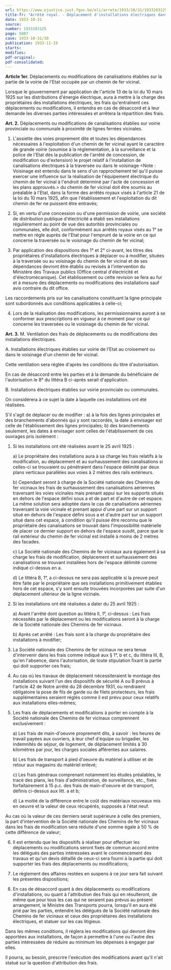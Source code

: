 ```yaml
---
url: https://www.ejustice.just.fgov.be/eli/arrete/1933/10/31/1933103125/justel
title-fr: "Arrêté royal. - Déplacement d'installations électriques dans le voisinage du chemin de fer vicinal. - Dispositions d'application et de mode de répartition des frais."
date: 1933-10-31
source:
number: 1933103125
page: 5807
case: 1933-10-31/30
publication: 1933-11-19
starts:
modifies:
pdf-original:
pdf-consolidated:
---
```


**Article 1er.** Déplacements ou modifications de canalisations établies sur la partie de la voirie de l'Etat occupée par un chemin de fer vicinal.

Lorsque le gouvernement par application de l'article 13 de la loi du 10 mars 1925 sur les distributions d'énergie électrique, aura à mettre à la charge des propriétaires des installations électriques, les frais qu'entraînent ces déplacements ou modifications, il entendra en cas de désaccord et à leur demande les diverses parties intéressées et arrêtera la répartition des frais.

**Art. 2.** Déplacements ou modifications de canalisations établies sur voirie provinciale ou communale à proximité de lignes ferrées vicinales.

1. L'assiette des voies proprement dite et toutes les dépendances nécessaires à l'exploitation d'un chemin de fer vicinal ayant le caractère de grande voirie (soumise à la réglementation, à la surveillance et la police de l'Etat dès la publication de l'arrêté de concession, de modification ou d'extension) le projet relatif à l'installation de canalisations électriques à la traversée ou dans le voisinage <Note : Voisinage est entendu dans le sens d'un rapprochement tel qu'il puisse exercer une influence sur la réalisation de l'équipement électrique du chemin de fer vicinal à l'endroit déterminé par l'acte de concession et les plans approuvés.> du chemin de fer vicinal doit être soumis au préalable à l'Etat, dans la forme des arrêtés royaux visés à l'article 21 de la loi du 10 mars 1925, afin que l'établissement et l'exploitation du dit chemin de fer ne puissent être entravés;

2. Si, en vertu d'une concession ou d'une permission de voirie, une société de distribution publique d'électricité a établi ses installations régulièrement au point de vue des autorités provinciales ou communales, elle doit, conformément aux arrêtés royaux visés au 1° se mettre en règle auprès de l'Etat pour l'emprunt de la voirie en ce qui concerne la traversée ou le voisinage du chemin de fer vicinal;

3. Par application des dispositions des 1° et 2° ci-avant, les titres des propriétaires d'installations électriques à déplacer ou à modifier, situées à la traversée ou au voisinage du chemin de fer vicinal et de ses dépendances devront être établis ou revisés à l'intervention du Ministère des Travaux publics (Office central d'électricité et d'électromécanique). Cet établissement ou cette revision se fera au fur et à mesure des déplacements ou modifications des installations sauf avis contraire du dit office.

Les raccordements pris sur les canalisations constituant la ligne principale sont subordonnés aux conditions applicables à celle-ci;

4. Lors de la réalisation des modifications, les permissionnaires auront à se conformer aux prescriptions en vigueur à ce moment pour ce qui concerne les traversées ou le voisinage du chemin de fer vicinal.

**Art. 3.** M. Ventilation des frais de déplacements ou de modifications des installations électriques.

A. Installations électriques établies sur voirie de l'Etat au croisement ou dans le voisinage d'un chemin de fer vicinal.

Cette ventilation sera réglée d'après les conditions du titre d'autorisation.

En cas de désaccord entre les parties et à la demande du bénéficiaire de l'autorisation le 8° du littéra B ci-après serait d'application.

B. Installations électriques établies sur voirie provinciale ou communales.

On considérera à ce sujet la date à laquelle ces installations ont été réalisées.

S'il s'agit de déplacer ou de modifier : a) à la fois des lignes principales et des branchements d'abonnés qui y sont raccordés, la date à envisager est celle de l'établissement des lignes principales; b) des branchements seulement, les dates à envisager sont celles de l'établissement de ces ouvrages pris isolément :

1. Si les installations ont été réalisées avant le 25 avril 1925 :

   a) Le propriétaire des installations aura à sa charge les frais relatifs à la modification, au déplacement et au surhaussement des canalisations si celles-ci se trouvaient ou pénétraient dans l'espace délimité par deux plans verticaux parallèles aux voies à 2 mètres des rails extérieurs.

   b) Cependant seront à charge de la Société nationale des Chemins de fer vicinaux les frais de surhaussement des canalisations aériennes traversant les voies vicinales mais prenant appui sur les supports situés en dehors de l'espace défini sous a et de part et d'autre de cet espace. La même solution sera adoptée dans le cas de canalisations aériennes traversant la voie vicinale et prenant appui d'une part sur un support situé en dehors de l'espace défini sous a et d'autre part sur un support situé dans cet espace, à condition qu'il puisse être reconnu que le propriétaire des canalisations se trouvait dans l'impossibilité matérielle de placer ce dernier support en dehors de l'espace susdit, parce que le rail extérieur du chemin de fer vicinal est installé à moins de 2 mètres des facades.

   c) La Société nationale des Chemins de fer vicinaux aura également à sa charge les frais de modification, déplacement et surhaussement des canalisations se trouvant installées hors de l'espace délimité comme indiqué ci-dessus en a.

   d) Le littéra B, 1°, a ci-dessus ne sera pas applicable si la preuve peut être faite par le propriétaire que ses installations primitivement établies hors de cet espace, s'y sont ensuite trouvées incorporées par suite d'un déplacement ultérieur de la ligne vicinale.

2. Si les installations ont été réalisées a dater du 25 avril 1925 :

   a) Avant l'arrêté dont question au littéra II, 1°, ci-dessus : Les frais nécessités par le déplacement ou les modifications seront à la charge de la Société nationale des Chemins de fer vicinaux.

   b) Après cet arrêté : Les frais sont à la charge du propriétaire des installations à modifier;

3. La Société nationale des Chemins de fer vicinaux ne sera tenue d'intervenir dans les frais comme indiqué aux § 1°, b et c, du littéra III, B, qu'en l'absence, dans l'autorisation, de toute stipulation fixant la partie qui doit supporter ces frais;

4. Au cas où les travaux de déplacement nécessiteraient le montage des installations suivant l'un des dispositifs de sécurité A ou B prévus à l'article 42 de Notre arrêté du 28 décembre 1931, ou rendraient obligatoire la pose de fils de garde ou de filets protecteurs, les frais supplémentaires seraient réglés comme il est prévu pour ceux relatifs aux installations elles-mêmes;

5. Les frais de déplacements et modifications à porter en compte à la Société nationale des Chemins de fer vicinaux comprennent exclusivement :

   a) Les frais de main-d'oeuvre proprement dits, à savoir : les heures de travail payées aux ouvriers, à leur chef d'équipe ou brigadier, les indemnités de séjour, de logement, de déplacement limités à 30 kilomètres par jour, les charges sociales afférentes aux salaires.

   b) Les frais de transport à pied d'oeuvre du matériel à utiliser et de retour aux magasins du matériel enlevé;

   c) Les frais généraux comprenant notamment les études préalables, le tracé des plans, les frais d'administration, de surveillance, etc., fixés forfaitairement à 15 p.c. des frais de main-d'oeuvre et de transport, définis ci-dessus aux litt. a et b;

   d) La moitié de la différence entre le coût des matériaux nouveaux mis en oeuvre et la valeur de ceux récupérés, supposés à l'état neuf.

Au cas où la valeur de ces derniers serait supérieure à celle des premiers, la part d'intervention de la Société nationale des Chemins de fer vicinaux dans les frais de modification sera réduite d'une somme égale à 50 % de cette différence de valeur;

6. Il est entendu que les dispositifs à réaliser pour effectuer les déplacements ou modifications seront fixés de commun accord entre les délégués des parties intéressées avant le commencement des travaux et qu'un devis détaillé de ceux-ci sera fourni à la partie qui doit supporter les frais des déplacements ou modifications;

7. Le règlement des affaires restées en suspens à ce jour sera fait suivant les présentes dispositions;

8. En cas de désaccord quant à des déplacements ou modifications d'installations, ou quant à l'attribution des frais qui en résulteront, de même que pour tous les cas qui ne seraient pas prévus au présent arrangement, le Ministre des Transports pourra, lorsqu'il en aura été prié par les parties, entendre les délégués de la Société nationale des Chemins de fer vicinaux et ceux des propriétaires des installations électriques, et statuer sur les cas litigieux.

Dans les mêmes conditions, il réglera les modifications qui devront être apportées aux installations, de façon à permettre à l'une ou l'autre des parties intéressées de réduire au minimum les dépenses à engager par elles.

Il pourra, au besoin, prescrire l'exécution des modifications avant qu'il n'ait statué sur la question d'attribution des frais.
